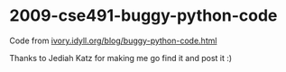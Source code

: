 # 2009-cse491-buggy-python-code
Code from [ivory.idyll.org/blog/buggy-python-code.html](http://ivory.idyll.org/blog/buggy-python-code.html)

Thanks to Jediah Katz for making me go find it and post it :)


